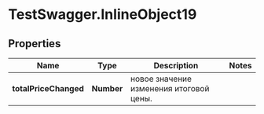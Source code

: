 # TestSwagger.InlineObject19

## Properties

Name | Type | Description | Notes
------------ | ------------- | ------------- | -------------
**totalPriceChanged** | **Number** | новое значение изменения итоговой цены. | 



